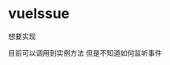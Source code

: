 # vueIssue

想要实现

  <script type="text/javascript" for="CommonLiveDetectionOCX" event="LiveDetectStatusEvent(ULONG)">
    checkHtjc(ULONG)
  </script>
  
目前可以调用到实例方法
但是不知道如何监听事件
